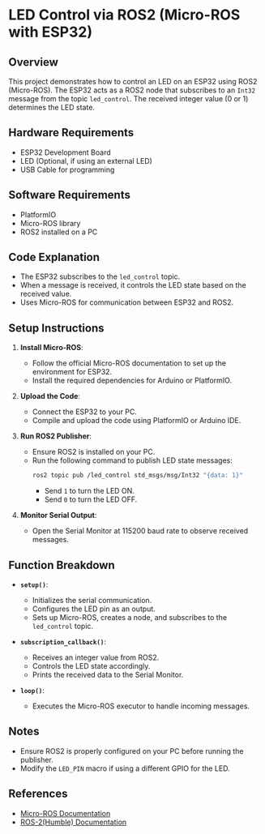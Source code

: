 # LED Control via ROS2 (Micro-ROS with ESP32)

## Overview
This project demonstrates how to control an LED on an ESP32 using ROS2 (Micro-ROS). The ESP32 acts as a ROS2 node that subscribes to an `Int32` message from the topic `led_control`. The received integer value (0 or 1) determines the LED state.

## Hardware Requirements
- ESP32 Development Board
- LED (Optional, if using an external LED)
- USB Cable for programming

## Software Requirements
- PlatformIO
- Micro-ROS library
- ROS2 installed on a PC

## Code Explanation
- The ESP32 subscribes to the `led_control` topic.
- When a message is received, it controls the LED state based on the received value.
- Uses Micro-ROS for communication between ESP32 and ROS2.

## Setup Instructions
1. **Install Micro-ROS**:
   - Follow the official Micro-ROS documentation to set up the environment for ESP32.
   - Install the required dependencies for Arduino or PlatformIO.

2. **Upload the Code**:
   - Connect the ESP32 to your PC.
   - Compile and upload the code using PlatformIO or Arduino IDE.

3. **Run ROS2 Publisher**:
   - Ensure ROS2 is installed on your PC.
   - Run the following command to publish LED state messages:
     ```bash
     ros2 topic pub /led_control std_msgs/msg/Int32 "{data: 1}"
     ```
     - Send `1` to turn the LED ON.
     - Send `0` to turn the LED OFF.

4. **Monitor Serial Output**:
   - Open the Serial Monitor at 115200 baud rate to observe received messages.

## Function Breakdown
- **`setup()`**:
  - Initializes the serial communication.
  - Configures the LED pin as an output.
  - Sets up Micro-ROS, creates a node, and subscribes to the `led_control` topic.

- **`subscription_callback()`**:
  - Receives an integer value from ROS2.
  - Controls the LED state accordingly.
  - Prints the received data to the Serial Monitor.

- **`loop()`**:
  - Executes the Micro-ROS executor to handle incoming messages.

## Notes
- Ensure ROS2 is properly configured on your PC before running the publisher.
- Modify the `LED_PIN` macro if using a different GPIO for the LED.

## References
- [Micro-ROS Documentation](https://micro.ros.org/)
- [ROS-2(Humble) Documentation](https://docs.ros.org/en/humble/index.html)

